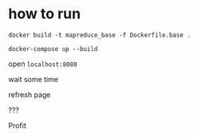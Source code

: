 # how to run
```
docker build -t mapreduce_base -f Dockerfile.base .
```

```
docker-compose up --build
```

open ``localhost:8080``

wait some time

refresh page

???

Profit